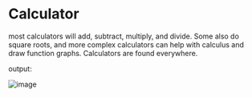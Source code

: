 # Calculator

most calculators will add, subtract, multiply, and divide. Some also do square roots, and more complex calculators can help with calculus and draw function graphs. Calculators are found everywhere.

output:


![image](https://github.com/raaznavnit/Calculator/assets/113350354/f551c9b0-232c-453d-869a-b5beedb731c2)
